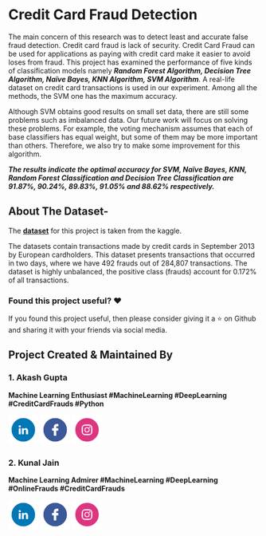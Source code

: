 # Credit Card Fraud Detection

The main concern of this research was to detect least and accurate false fraud detection. Credit card fraud is lack of security. Credit Card Fraud can be used for applications as paying with credit card make it easier to avoid loses from fraud. This project has examined the performance of five kinds of classification models namely _**Random Forest Algorithm, Decision Tree Algorithm, Naïve Bayes, KNN Algorithm, SVM Algorithm**_. A real-life dataset on credit card transactions is used in our experiment. Among all the methods, the SVM one has the maximum accuracy.

Although SVM obtains good results on small set data, there are still some problems such as imbalanced data. Our future work will focus on solving these problems. For example, the voting mechanism assumes that each of base classifiers has equal weight, but some of them may be more important than others. Therefore, we also try to make some improvement for this
algorithm.

_**The results indicate the optimal accuracy for SVM, Naïve Bayes, KNN, Random Forest Classification and Decision Tree Classification are 91.87%, 90.24%, 89.83%, 91.05% and 88.62% respectively.**_

## **About The Dataset-**
The **[dataset](https://www.kaggle.com/mlg-ulb/creditcardfraud)** for this project is taken from the kaggle.

The datasets contain transactions made by credit cards in September 2013 by European cardholders. This dataset presents transactions that occurred in two days, where we have 492 frauds out of 284,807 transactions. The dataset is highly unbalanced, the positive class (frauds) account for 0.172% of all transactions.

### Found this project useful? :heart:

If you found this project useful, then please consider giving it a :star: on Github and sharing it with your friends via social media.

## Project Created & Maintained By

### 1. Akash Gupta 
**Machine Learning Enthusiast #MachineLearning #DeepLearning #CreditCardFrauds #Python**

<a href="https://www.linkedin.com/in/akashgupta2000/"><img src="https://github.com/aritraroy/social-icons/blob/master/linkedin-icon.png?raw=true" width="60"></a>
<a href="https://www.facebook.com/profile.php?id=100011464338988"><img src="https://github.com/aritraroy/social-icons/blob/master/facebook-icon.png?raw=true" width="60"></a>
<a href="https://www.instagram.com/gupta.akash.2000/"><img src="https://github.com/aritraroy/social-icons/blob/master/instagram-icon.png?raw=true" width="60"></a>

### 2. Kunal Jain
**Machine Learning Admirer #MachineLearning #DeepLearning #OnlineFrauds #CreditCardFrauds**

<a href="https://www.linkedin.com/in/kunal-jain-9bb2a7184/"><img src="https://github.com/aritraroy/social-icons/blob/master/linkedin-icon.png?raw=true" width="60"></a>
<a href="https://www.facebook.com/profile.php?id=100014791484949"><img src="https://github.com/aritraroy/social-icons/blob/master/facebook-icon.png?raw=true" width="60"></a>
<a href="https://www.instagram.com/kunaljain2958/"><img src="https://github.com/aritraroy/social-icons/blob/master/instagram-icon.png?raw=true" width="60"></a>


